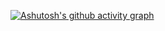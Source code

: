 
[![Ashutosh's github activity graph](https://github-readme-activity-graph.vercel.app/graph?username=devophudson&theme=tokyo-night)](https://github.com/ashutosh00710/github-readme-activity-graph)
